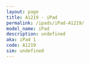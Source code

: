 ```yaml
---
layout: page
title: A1219 - iPad
permalink: /ipads/iPad-A1219/
model_name: iPad
description: undefined
aka: iPad 1
code: A1219
sim: undefined
---
```

